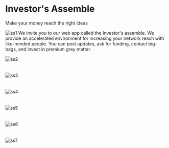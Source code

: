 # Investor's Assemble
Make your money reach the right ideas

![ss1](https://github.com/e-for-eshaan/Investors-Assemble/assets/76566992/1ed47205-fc21-45fd-9c98-ee5c0a627eff)
We invite you to our web app called the Investor's assemble. We provide an accelerated environment for increasing your network reach with like-minded people. You can post updates, ask for funding, contact big-bags, and invest in premium grey matter.

![ss2](https://github.com/e-for-eshaan/Investors-Assemble/assets/76566992/827171f4-53a6-4192-bf67-888cc94b1ef1)
<br/>
<br/>
<br/>
![ss3](https://github.com/e-for-eshaan/Investors-Assemble/assets/76566992/e9a52615-e736-48e7-b091-477ef73df52a)
<br/>
<br/>
<br/>
![ss4](https://github.com/e-for-eshaan/Investors-Assemble/assets/76566992/5a3e9e4f-2504-4f85-b111-499f60c74aca)
<br/>
<br/>
<br/>
![ss5](https://github.com/e-for-eshaan/Investors-Assemble/assets/76566992/43f411aa-8c68-4a17-96c2-0f1a281fc01f)
<br/>
<br/>
<br/>
![ss6](https://github.com/e-for-eshaan/Investors-Assemble/assets/76566992/6e9a1186-f1a4-4961-bdaf-4bb76a7a8bfc)
<br/>
<br/>
<br/>
![ss7](https://github.com/e-for-eshaan/Investors-Assemble/assets/76566992/953f3c54-e5c7-4a52-928a-ff45ce14c347)
